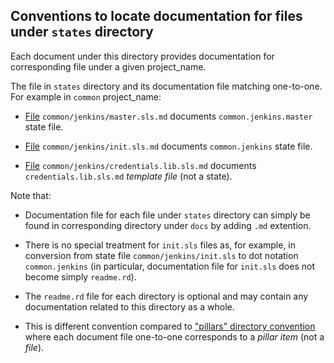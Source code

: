 
## Conventions to locate documentation for files under `states` directory ##

Each document under this directory provides documentation for corresponding
file under a given project_name.

The file in `states` directory and its documentation file matching one-to-one.
For example in `common` project_name:

*   [File][1] `common/jenkins/master.sls.md` documents
    `common.jenkins.master` state file.

*   [File][2] `common/jenkins/init.sls.md` documents
    `common.jenkins` state file.

*   [File][3] `common/jenkins/credentials.lib.sls.md` documents
    `credentials.lib.sls.md` _template file_ (not a state).

Note that:

*   Documentation file for each file under `states` directory can simply be
    found in corresponding directory under `docs` by adding `.md` extention.

*   There is no special treatment for `init.sls` files as, for example,
    in conversion from state file `common/jenkins/init.sls` to
    dot notation `common.jenkins` (in particular, documentation file
    for `init.sls` does not become simply `readme.rd`).

*   The `readme.rd` file for each directory is optional and may contain
    any documentation related to this directory as a whole.

*   This is different convention compared to
    ["pillars" directory convention][4] where each document file one-to-one
    corresponds to a _pillar item_ (not a _file_).

[1]: /docs/states/common/jenkins/master.sls.md
[2]: /docs/states/common/jenkins/init.sls.md
[3]: /docs/states/common/jenkins/credentials.lib.sls.md
[4]: /docs/pillars/readme.md

